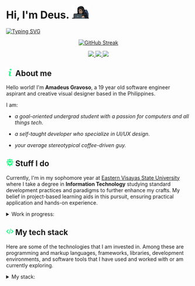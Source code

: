<h1> Hi, I'm Deus. <img src="/assets/giphy.webp" width="50"></h1>

[![Typing SVG](https://readme-typing-svg.demolab.com?font=Share+Tech+Mono&size=28&duration=4000&pause=1500&color=20FF86&width=435&lines=I+write+code;I+build+computers;But+most+of+all+.+.+.;I+miss+you+%3Ac)](https://git.io/typing-svg)


<p align="center">
  <a href="https://git.io/streak-stats">
    <img src="https://streak-stats.demolab.com?user=Prox-C&theme=soft-green&hide_border=true&card_width=600&background=EB545400" alt="GitHub Streak" />

</a>
</p>
<p align="center">
<a href="https://www.facebook.com/mozarnt.prx?mibextid=ZbWKwL" > <img src="https://img.shields.io/badge/mozarnt.prx-20FF86?style=for-the-badge&logo=facebook&logoColor=white"> </a><a href="https://open.spotify.com/playlist/5fJJ2X8cHxDZLb5bRbsDXj"> <img src="https://img.shields.io/badge/every_good_boi_does_fine.-20FF86?&style=for-the-badge&logo=spotify&logoColor=white"> </a><a href="https://www.linkedin.com/in/amadeus-gravoso-092019x?trk=contact-info" ><img src="https://img.shields.io/badge/amadeus_gravoso-20FF86?style=for-the-badge&logo=linkedin&logoColor=white" ></a>
</p>

## <img src="/assets/info.png" width="20"> About me

Hello world! I'm **Amadeus Gravoso**, a 19 year old software engineer aspirant and creative visual designer based in the Philippines. 

I am: 

- *a goal-oriented undergrad student with a passion for computers and all things tech*.
  
- *a self-taught developer who specialize in UI/UX design*.

- *your average stereotypical coffee-driven guy.*

## <img src="/assets/team.png" width="20"> Stuff I do

Currently, I'm in my sophomore year at <a href="https://www.facebook.com/DuqnetVipGamingTacloban?mibextid=ZbWKwL"> Eastern Visayas State University </a> where I take a degree in **Information Technology** studying standard development practices and paradigms to further enhance my crafts. My belief in project-based learning aids in this pursuit, ensuring practical application and hands-on experience. 

<details>
<summary> Work in progress: </summary><br>
  <img src="/assets/giphy (1).gif" width="600" height="200">
  
  > In addition to the courses that our program requires us to take, I also immerse in self-learning through platforms like <a href="https://www.codecademy.com/learn">Codeacademy</a>, <a href="https://www.theodinproject.com">The Odin Project</a>, and <a href="https://www.sololearn.com/">SoloLearn</a>.<br><br>Furthermore, I take online courses such as Harvard's ever-so-popular <a href="https://pll.harvard.edu/course/cs50-introduction-computer-science">CS50X</a> and I *occasionally* do <a href="https://leetcode.com/problemset/all/">Leetcode</a> in preparation for my developer career. 

**Currently mastering:**

- *Object-Oriented Programming (Encapsulation, Modulation, Polymorphism, Abstraction)*
  
- *Data Structures and Algorithms (Sorting Algorithms, Big-O Notation)*
</details>


## <img src="assets/programming-code-signs.png" width="20"> My tech stack

Here are some of the technologies that I am invested in. Among these are programming and markup languages, frameworks, libraries, development environments, and software tools that I have used and worked with or am currently exploring. 
 
 <details>
  <summary> My stack: </summary>
   <br>
   
   **• Programming Languages**
  <p align="center">
    <a href="https://skillicons.dev">
      <img src="https://skillicons.dev/icons?i=js,c,py,html,css,ts,md,java,swift,kotlin,mysql"/>
    </a>
  </p>

  **• Frameworks & Libraries**
  <p align="center">
    <a href="https://skillicons.dev">
      <img src="https://skillicons.dev/icons?i=react,redux,tailwind,windicss,angular,vue,flutter,django,mongodb,nextjs,nodejs"/>
    </a>
  </p>

  **• Tools & Environments**
  <p align="center">
    <a href="https://skillicons.dev">
      <img src="https://skillicons.dev/icons?i=vscode,visualstudio,figma,stackoverflow,powershell,bash,linux,androidstudio,git,gitlab,github"/>
    </a>
  </p>

> Evidently, my interests gravitate towards front-end web and mobile development. However, I ultimately aim in becoming a full-stack software engineer.

</details> 
